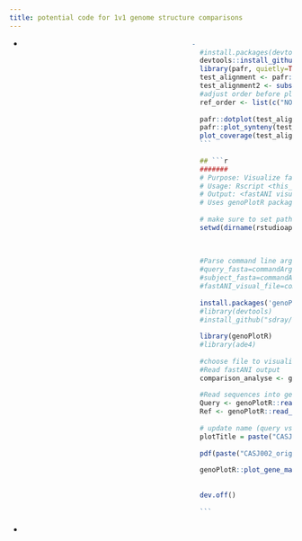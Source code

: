 ```yaml
---
title: potential code for 1v1 genome structure comparisons
---
```


- ```r
											-
											  #install.packages(devtools)
											  devtools::install_github("dwinter/pafr")
											  library(pafr, quietly=TRUE)
											  test_alignment <- pafr::read_paf(file_name = file.choose())
											  test_alignment2 <- subset(test_alignment, test_alignment$qlen > 1000)
											  #adjust order before plotting
											  ref_order <- list(c("NODE_1_length_3089142_cov_12.251788"), c("MDHC01000001.1"))
											  
											  pafr::dotplot(test_alignment2, order_by = "provided", ordering = ref_order, alignment_colour="blue") + theme_bw()
											  pafr::plot_synteny(test_alignment2, q_chrom="DMS092", t_chrom="CASJ002", centre=F, rc=T )
											  plot_coverage(test_alignment2, fill = 'qname')
											  ```
											  
											  ## ```r
											  #######
											  # Purpose: Visualize fastANI core-genome comparison
											  # Usage: Rscript <this_script>  <query sequence in fasta format> <subject sequence> <fastANI visualization output>
											  # Output: <fastANI visualization output filename>.pdf
											  # Uses genoPlotR package: http://genoplotr.r-forge.r-project.org
											  
											  # make sure to set path to the same place where the figure 
											  setwd(dirname(rstudioapi::getActiveDocumentContext()$path))
											  
											  
											  
											  #Parse command line arguments
											  #query_fasta=commandArgs(TRUE)[1]
											  #subject_fasta=commandArgs(TRUE)[2]
											  #fastANI_visual_file=commandArgs(TRUE)[3]
											  
											  install.packages('genoPlotR', dependencies = T)
											  #library(devtools)
											  #install_github("sdray/ade4")
											  
											  library(genoPlotR)
											  #library(ade4)
											  
											  #choose file to visualize .out.visualize from fastANI
											  #Read fastANI output
											  comparison_analyse <- genoPlotR::read_comparison_from_blast(file = file.choose())
											  
											  #Read sequences into genoPlotR objects
											  Query <- genoPlotR::read_dna_seg_from_file(file = file.choose()) #query fasta file
											  Ref <- genoPlotR::read_dna_seg_from_file(file = file.choose()) #reference fasta file
											  
											  # update name (query vs. reference)
											  plotTitle = paste("CASJ002_original", "CASJ002", sep=" v/s ")
											  
											  pdf(paste("CASJ002_originalvs_CASJ002",".pdf",sep=""))
											  
											  genoPlotR::plot_gene_map(dna_segs=list(Query, Ref), 
											                           comparisons=list(comparison), main=plotTitle, scale=FALSE, scale_cex=1, n_scale_ticks=4)
											  
											  dev.off()
											  
											  ```
- 